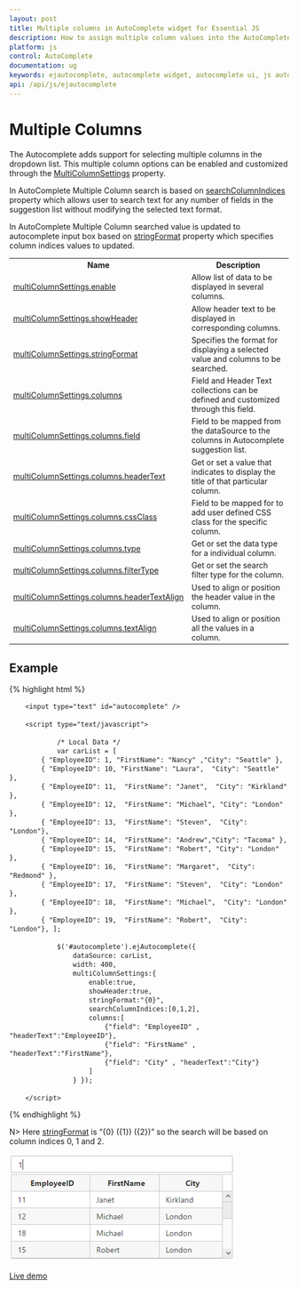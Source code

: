 ```yaml
---
layout: post
title: Multiple columns in AutoComplete widget for Essential JS
description: How to assign multiple column values into the AutoComplete suggestion items.
platform: js
control: AutoComplete
documentation: ug
keywords: ejautocomplete, autocomplete widget, autocomplete ui, js autocomplete, jquery autocomplete, web autocomplete, ej autocomplete, essential javascript autocomplete,
api: /api/js/ejautocomplete
---
```


# Multiple Columns

The Autocomplete adds support for selecting multiple columns in the dropdown list. This multiple column options can be enabled and customized through the [MultiColumnSettings](https://help.syncfusion.com/api/js/ejautocomplete#members:multiColumnSettings) property.
 
In AutoComplete Multiple Column search is based on [searchColumnIndices](https://help.syncfusion.com/api/js/ejautocomplete#members:multicolumnsettings-searchColumnIndices) property which allows user to search text for any number of fields in the suggestion list without modifying the selected text format.

In AutoComplete Multiple Column searched value is updated to autocomplete input box based on [stringFormat](https://help.syncfusion.com/api/js/ejautocomplete#members:multiColumnSettings-stringFormat) property which specifies column indices values to  updated. 


<table><tr><th>Name</th><th>Description</th></tr>
<tr><td><a href="https://help.syncfusion.com/api/js/ejautocomplete#members:multicolumnsettings-enable">multiColumnSettings.enable</a></td><td>Allow list of data to be displayed in several columns.</td></tr>
<tr><td><a href="https://help.syncfusion.com/api/js/ejautocomplete#members:multicolumnsettings-showheader">multiColumnSettings.showHeader</a></td><td>Allow header text to be displayed in corresponding columns.</td></tr>
<tr><td><a href="https://help.syncfusion.com/api/js/ejautocomplete#members:multicolumnsettings-stringformat">multiColumnSettings.stringFormat</a></td><td>Specifies the format for displaying a selected value and columns to be searched.</td></tr>
<tr><td><a href="https://help.syncfusion.com/api/js/ejautocomplete#members:multicolumnsettings-columns">multiColumnSettings.columns</a></td><td>Field and Header Text collections can be defined and customized through this field.</td></tr>
<tr><td><a href="https://help.syncfusion.com/api/js/ejautocomplete#members:multicolumnsettings-columns-field">multiColumnSettings.columns.field</a></td><td>Field to be mapped from the dataSource to the columns in Autocomplete suggestion list.</td></tr>
<tr><td><a href="https://help.syncfusion.com/api/js/ejautocomplete#members:multicolumnsettings-columns-headertext">multiColumnSettings.columns.headerText</a></td><td>Get or set a value that indicates to display the title of that particular column.</td></tr>
<tr><td><a href="https://help.syncfusion.com/api/js/ejautocomplete#members:multicolumnsettings-columns-cssclass">multiColumnSettings.columns.cssClass</a></td><td>Field to be mapped for to add user defined CSS class for the specific column.</td></tr>
<tr><td><a href="https://help.syncfusion.com/api/js/ejautocomplete#members:multicolumnsettings-columns-type">multiColumnSettings.columns.type</a></td><td>Get or set the data type for a individual column.</td></tr>
<tr><td><a href="https://help.syncfusion.com/api/js/ejautocomplete#members:multicolumnsettings-columns-filtertype">multiColumnSettings.columns.filterType</a></td><td>Get or set the search filter type for the column.</td></tr>
<tr><td><a href="https://help.syncfusion.com/api/js/ejautocomplete#members:multicolumnsettings-columns-headertextalign">multiColumnSettings.columns.headerTextAlign</a></td><td>Used to align or position the header value in the column.</td></tr>
<tr><td><a href="https://help.syncfusion.com/api/js/ejautocomplete#members:multicolumnsettings-columns-textalign">multiColumnSettings.columns.textAlign</a></td><td>Used to align or position all the values in a column.</td></tr>
</table>


## Example 
{% highlight html %}

        
        <input type="text" id="autocomplete" />
        
        <script type="text/javascript">
        
                /* Local Data */
                var carList = [
            { "EmployeeID": 1, "FirstName": "Nancy" ,"City": "Seattle" },
            { "EmployeeID": 10, "FirstName": "Laura",  "City": "Seattle" },
            { "EmployeeID": 11,  "FirstName": "Janet",  "City": "Kirkland" },
            { "EmployeeID": 12,  "FirstName": "Michael", "City": "London" },
            { "EmployeeID": 13,  "FirstName": "Steven",  "City": "London"},
            { "EmployeeID": 14,  "FirstName": "Andrew","City": "Tacoma" },
            { "EmployeeID": 15,  "FirstName": "Robert", "City": "London" },
            { "EmployeeID": 16,  "FirstName": "Margaret",  "City": "Redmond" },
            { "EmployeeID": 17,  "FirstName": "Steven",  "City": "London" },
            { "EmployeeID": 18,  "FirstName": "Michael",  "City": "London" },
            { "EmployeeID": 19,  "FirstName": "Robert",  "City": "London"}, ];
        
                $('#autocomplete').ejAutocomplete({ 
                    dataSource: carList, 
                    width: 400, 
                    multiColumnSettings:{
                        enable:true,
                        showHeader:true,
                        stringFormat:"{0}",
                        searchColumnIndices:[0,1,2],
                        columns:[
							{"field": "EmployeeID" , "headerText":"EmployeeID"},
							{"field": "FirstName" , "headerText":"FirstName"},
							{"field": "City" , "headerText":"City"}
						]                        
                    } });
        
        </script>
        


{% endhighlight %}

N> Here [stringFormat](https://help.syncfusion.com/api/js/ejautocomplete#members:multiColumnSettings-stringFormat) is “{0} ({1}) ({2})” so the search will be based on column indices 0, 1 and 2.


![AutoComplete-MultiColumn](multicolumn_images\multicolumn_img1.png)

[Live demo](https://js.syncfusion.com/demos/web/#!/bootstrap/autocomplete/multicolumn)
